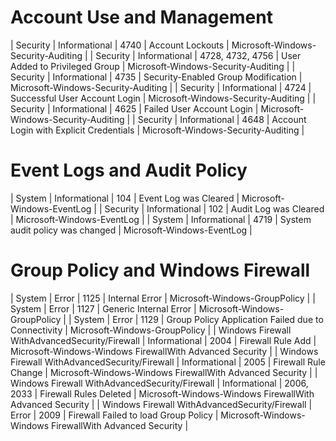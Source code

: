 # Account Use and Management

| Security | Informational | 4740 | Account Lockouts | Microsoft-Windows-Security-Auditing |
| Security | Informational | 4728, 4732, 4756 | User Added to Privileged Group | Microsoft-Windows-Security-Auditing |
| Security | Informational | 4735 | Security-Enabled Group Modification | Microsoft-Windows-Security-Auditing |
| Security | Informational | 4724 | Successful User Account Login | Microsoft-Windows-Security-Auditing |
| Security | Informational | 4625 | Failed User Account Login | Microsoft-Windows-Security-Auditing |
| Security | Informational | 4648 | Account Login with Explicit Credentials | Microsoft-Windows-Security-Auditing |

# Event Logs and Audit Policy

| System | Informational | 104 | Event Log was Cleared | Microsoft-Windows-EventLog |
| Security | Informational | 102 | Audit Log was Cleared | Microsoft-Windows-EventLog |
| System | Informational | 4719 | System audit policy was changed | Microsoft-Windows-EventLog |

# Group Policy and Windows Firewall

| System | Error | 1125 | Internal Error | Microsoft-Windows-GroupPolicy |
| System | Error | 1127 | Generic Internal Error | Microsoft-Windows-GroupPolicy |
| System | Error | 1129 | Group Policy Application Failed due to Connectivity | Microsoft-Windows-GroupPolicy |
| Windows Firewall WithAdvancedSecurity/Firewall | Informational | 2004 | Firewall Rule Add | Microsoft-Windows-Windows FirewallWith Advanced Security |
| Windows Firewall WithAdvancedSecurity/Firewall | Informational | 2005 | Firewall Rule Change | Microsoft-Windows-Windows FirewallWith Advanced Security |
| Windows Firewall WithAdvancedSecurity/Firewall | Informational | 2006, 2033 | Firewall Rules Deleted | Microsoft-Windows-Windows FirewallWith Advanced Security |
| Windows Firewall WithAdvancedSecurity/Firewall | Error | 2009 | Firewall Failed to load Group Policy | Microsoft-Windows-Windows FirewallWith Advanced Security |